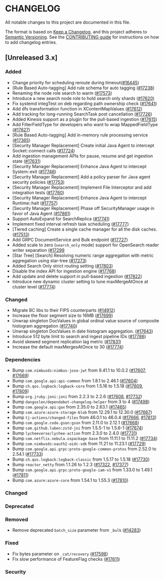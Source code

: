 # CHANGELOG
All notable changes to this project are documented in this file.

The format is based on [Keep a Changelog](https://keepachangelog.com/en/1.0.0/), and this project adheres to [Semantic Versioning](https://semver.org/spec/v2.0.0.html). See the [CONTRIBUTING guide](./CONTRIBUTING.md#Changelog) for instructions on how to add changelog entries.

## [Unreleased 3.x]
### Added
- Change priority for scheduling reroute during timeout([#16445](https://github.com/opensearch-project/OpenSearch/pull/16445))
- [Rule Based Auto-tagging] Add rule schema for auto tagging ([#17238](https://github.com/opensearch-project/OpenSearch/pull/17238))
- Renaming the node role search to warm ([#17573](https://github.com/opensearch-project/OpenSearch/pull/17573))
- Introduce a new search node role to hold search only shards ([#17620](https://github.com/opensearch-project/OpenSearch/pull/17620))
- Fix systemd integTest on deb regarding path ownership check ([#17641](https://github.com/opensearch-project/OpenSearch/pull/17641))
- Add dfs transformation function in XContentMapValues ([#17612](https://github.com/opensearch-project/OpenSearch/pull/17612))
- Add tracking for long-running SearchTask post cancellation ([#17726](https://github.com/opensearch-project/OpenSearch/pull/17726))
- Added Kinesis support as a plugin for the pull-based ingestion ([#17615](https://github.com/opensearch-project/OpenSearch/pull/17615))
- Add FilterFieldType for developers who want to wrap MappedFieldType ([#17627](https://github.com/opensearch-project/OpenSearch/pull/17627))
- [Rule Based Auto-tagging] Add in-memory rule processing service ([#17365](https://github.com/opensearch-project/OpenSearch/pull/17365))
- [Security Manager Replacement] Create initial Java Agent to intercept Socket::connect calls ([#17724](https://github.com/opensearch-project/OpenSearch/pull/17724))
- Add ingestion management APIs for pause, resume and get ingestion state ([#17631](https://github.com/opensearch-project/OpenSearch/pull/17631))
- [Security Manager Replacement] Enhance Java Agent to intercept System::exit ([#17746](https://github.com/opensearch-project/OpenSearch/pull/17746))
- [Security Manager Replacement] Add a policy parser for Java agent security policies ([#17753](https://github.com/opensearch-project/OpenSearch/pull/17753))
- [Security Manager Replacement] Implement File Interceptor and add integration tests ([#17760](https://github.com/opensearch-project/OpenSearch/pull/17760))
- [Security Manager Replacement] Enhance Java Agent to intercept Runtime::halt ([#17757](https://github.com/opensearch-project/OpenSearch/pull/17757))
- [Security Manager Replacement] Phase off SecurityManager usage in favor of Java Agent ([#17861](https://github.com/opensearch-project/OpenSearch/pull/17861))
- Support AutoExpand for SearchReplica ([#17741](https://github.com/opensearch-project/OpenSearch/pull/17741))
- Implement fixed interval refresh task scheduling ([#17777](https://github.com/opensearch-project/OpenSearch/pull/17777))
- [Tiered caching] Create a single cache manager for all the disk caches. ([#17513](https://github.com/opensearch-project/OpenSearch/pull/17513))
- Add GRPC DocumentService and Bulk endpoint ([#17727](https://github.com/opensearch-project/OpenSearch/pull/17727))
- Added scale to zero (`search_only` mode) support for OpenSearch reader writer separation ([#17299](https://github.com/opensearch-project/OpenSearch/pull/17299)
- [Star Tree] [Search] Resolving numeric range aggregation with metric aggregation using star-tree ([#17273](https://github.com/opensearch-project/OpenSearch/pull/17273))
- Added Search Only strict routing setting ([#17803](https://github.com/opensearch-project/OpenSearch/pull/17803))
- Disable the index API for ingestion engine ([#17768](https://github.com/opensearch-project/OpenSearch/pull/17768))
- Add update and delete support in pull-based ingestion ([#17822](https://github.com/opensearch-project/OpenSearch/pull/17822))
- Introduce new dynamic cluster setting to tune maxMergeAtOnce at cluster level ([#17774](https://github.com/opensearch-project/OpenSearch/pull/17774))

### Changed
- Migrate BC libs to their FIPS counterparts ([#14912](https://github.com/opensearch-project/OpenSearch/pull/14912))
- Increase the floor segment size to 16MB ([#17699](https://github.com/opensearch-project/OpenSearch/pull/17699))
- Unwrap singleton DocValues in global ordinal value source of composite histogram aggregation ([#17740](https://github.com/opensearch-project/OpenSearch/pull/17740))
- Unwrap singleton DocValues in date histogram aggregation. ([#17643](https://github.com/opensearch-project/OpenSearch/pull/17643))
- Introduce 512 byte limit to search and ingest pipeline IDs ([#17786](https://github.com/opensearch-project/OpenSearch/pull/17786))
- Avoid skewed segment replication lag metric ([#17831](https://github.com/opensearch-project/OpenSearch/pull/17831))
- Increase the default maxMergesAtOnce to 30 ([#17774](https://github.com/opensearch-project/OpenSearch/pull/17774))

### Dependencies
- Bump `com.nimbusds:nimbus-jose-jwt` from 9.41.1 to 10.0.2 ([#17607](https://github.com/opensearch-project/OpenSearch/pull/17607), [#17669](https://github.com/opensearch-project/OpenSearch/pull/17669))
- Bump `com.google.api:api-common` from 1.8.1 to 2.46.1 ([#17604](https://github.com/opensearch-project/OpenSearch/pull/17604))
- Bump `ch.qos.logback:logback-core` from 1.5.16 to 1.5.18 ([#17609](https://github.com/opensearch-project/OpenSearch/pull/17609), [#17809](https://github.com/opensearch-project/OpenSearch/pull/17809))
- Bump `org.jruby.joni:joni` from 2.2.3 to 2.2.6 ([#17608](https://github.com/opensearch-project/OpenSearch/pull/17608), [#17732](https://github.com/opensearch-project/OpenSearch/pull/17732))
- Bump `dangoslen/dependabot-changelog-helper` from 3 to 4 ([#17498](https://github.com/opensearch-project/OpenSearch/pull/17498))
- Bump `com.google.api:gax` from 2.35.0 to 2.63.1 ([#17465](https://github.com/opensearch-project/OpenSearch/pull/17465))
- Bump `com.azure:azure-storage-blob` from 12.29.1 to 12.30.0 ([#17667](https://github.com/opensearch-project/OpenSearch/pull/17667))
- Bump `tj-actions/changed-files` from 46.0.1 to 46.0.4 ([#17666](https://github.com/opensearch-project/OpenSearch/pull/17666), [#17813](https://github.com/opensearch-project/OpenSearch/pull/17813))
- Bump `com.google.code.gson:gson` from 2.11.0 to 2.12.1 ([#17668](https://github.com/opensearch-project/OpenSearch/pull/17668))
- Bump `com.github.luben:zstd-jni` from 1.5.5-1 to 1.5.6-1 ([#17674](https://github.com/opensearch-project/OpenSearch/pull/17674))
- Bump `lycheeverse/lychee-action` from 2.3.0 to 2.4.0 ([#17731](https://github.com/opensearch-project/OpenSearch/pull/17731))
- Bump `com.netflix.nebula.ospackage-base` from 11.11.1 to 11.11.2 ([#17734](https://github.com/opensearch-project/OpenSearch/pull/17734))
- Bump `com.nimbusds:oauth2-oidc-sdk` from 11.21 to 11.23.1 ([#17729](https://github.com/opensearch-project/OpenSearch/pull/17729))
- Bump `com.google.api.grpc:proto-google-common-protos` from 2.52.0 to 2.54.1 ([#17733](https://github.com/opensearch-project/OpenSearch/pull/17733))
- Bump `ch.qos.logback:logback-classic` from 1.5.17 to 1.5.18 ([#17730](https://github.com/opensearch-project/OpenSearch/pull/17730))
- Bump `reactor_netty` from 1.1.26 to 1.2.3 ([#17322](https://github.com/opensearch-project/OpenSearch/pull/17322), [#17377](https://github.com/opensearch-project/OpenSearch/pull/17377))
- Bump `com.google.api.grpc:proto-google-iam-v1` from 1.33.0 to 1.49.1 ([#17811](https://github.com/opensearch-project/OpenSearch/pull/17811))
- Bump `com.azure:azure-core` from 1.54.1 to 1.55.3 ([#17810](https://github.com/opensearch-project/OpenSearch/pull/17810))

### Changed

### Deprecated

### Removed
- Remove deprecated `batch_size` parameter from `_bulk` ([#14283](https://github.com/opensearch-project/OpenSearch/issues/14283))

### Fixed
- Fix bytes parameter on `_cat/recovery` ([#17598](https://github.com/opensearch-project/OpenSearch/pull/17598))
- Fix slow performance of FeatureFlag checks ([#17611](https://github.com/opensearch-project/OpenSearch/pull/17611))

### Security

[Unreleased 2.x]: https://github.com/opensearch-project/OpenSearch/compare/f58d846f...main
